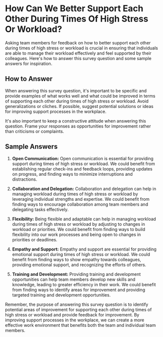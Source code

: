 How Can We Better Support Each Other During Times Of High Stress Or Workload?
====================================================================================================

Asking team members for feedback on how to better support each other during times of high stress or workload is crucial in ensuring that individuals are able to manage their workload effectively and feel supported by their colleagues. Here's how to answer this survey question and some sample answers for inspiration.

How to Answer
-------------

When answering this survey question, it's important to be specific and provide examples of what works well and what could be improved in terms of supporting each other during times of high stress or workload. Avoid generalizations or cliches. If possible, suggest potential solutions or ideas for improving support processes in the workplace.

It's also important to keep a constructive attitude when answering this question. Frame your responses as opportunities for improvement rather than criticisms or complaints.

Sample Answers
--------------

1. **Open Communication:** Open communication is essential for providing support during times of high stress or workload. We could benefit from establishing regular check-ins and feedback loops, providing updates on progress, and finding ways to minimize interruptions and distractions.

2. **Collaboration and Delegation:** Collaboration and delegation can help in managing workload during times of high stress or workload by leveraging individual strengths and expertise. We could benefit from finding ways to encourage collaboration among team members and delegating tasks effectively.

3. **Flexibility:** Being flexible and adaptable can help in managing workload during times of high stress or workload by adjusting to changes in workload or priorities. We could benefit from finding ways to build flexibility into our work processes and being open to changes in priorities or deadlines.

4. **Empathy and Support:** Empathy and support are essential for providing emotional support during times of high stress or workload. We could benefit from finding ways to show empathy towards colleagues, providing emotional support, and recognizing the efforts of others.

5. **Training and Development:** Providing training and development opportunities can help team members develop new skills and knowledge, leading to greater efficiency in their work. We could benefit from finding ways to identify areas for improvement and providing targeted training and development opportunities.

Remember, the purpose of answering this survey question is to identify potential areas of improvement for supporting each other during times of high stress or workload and provide feedback for improvement. By improving support processes in the workplace, we can create a more effective work environment that benefits both the team and individual team members.
